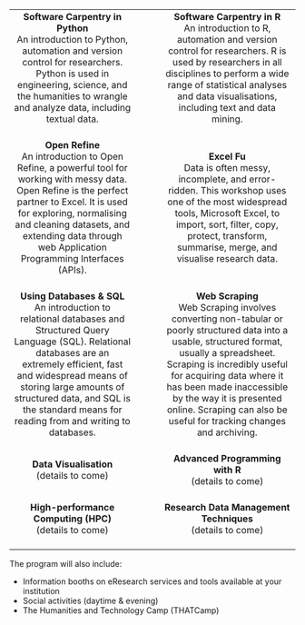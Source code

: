 ||||
| :---: | :---: | :---: |
| **Software Carpentry in Python**<br>An introduction to Python, automation and version control for researchers. Python is used in engineering, science, and the humanities to wrangle and analyze data, including textual data.<br><br> |&nbsp;&nbsp;&nbsp;&nbsp;&nbsp;&nbsp;| **Software Carpentry in R**<br>An introduction to R, automation and version control for researchers. R is used by researchers in all disciplines to perform a wide range of statistical analyses and data visualisations, including text and data mining.<br><br> |
| **Open Refine**<br>An introduction to Open Refine, a powerful tool for working with messy data. Open Refine is the perfect partner to Excel. It is used for exploring, normalising and cleaning datasets, and extending data through web Application Programming Interfaces (APIs).<br><br> |&nbsp;&nbsp;&nbsp;&nbsp;&nbsp;&nbsp;| **Excel Fu**<br>Data is often messy, incomplete, and error-ridden. This workshop uses one of the most widespread tools, Microsoft Excel, to import, sort, filter, copy, protect, transform, summarise, merge, and visualise research data.<br><br> |
| **Using Databases & SQL**<br>An introduction to relational databases and Structured Query Language (SQL). Relational databases are an extremely efficient, fast and widespread means of storing large amounts of structured data, and SQL is the standard means for reading from and writing to databases.<br><br> |&nbsp;&nbsp;&nbsp;&nbsp;&nbsp;&nbsp;| **Web Scraping**<br>Web Scraping involves converting non-tabular or poorly structured data into a usable, structured format, usually a spreadsheet. Scraping is incredibly useful for acquiring data where it has been made inaccessible by the way it is presented online. Scraping can also be useful for tracking changes and archiving.<br><br> |
| **Data Visualisation**<br>(details to come)<br><br> |&nbsp;&nbsp;&nbsp;&nbsp;&nbsp;&nbsp;| **Advanced Programming with R**<br>(details to come)<br><br> |
| **High-performance Computing (HPC)**<br>(details to come)<br><br> |&nbsp;&nbsp;&nbsp;&nbsp;&nbsp;&nbsp;| **Research Data Management Techniques**<br>(details to come)<br><br> |

The program will also include:
* Information booths on eResearch services and tools available at your institution
* Social activities (daytime & evening)
* The Humanities and Technology Camp (THATCamp)
